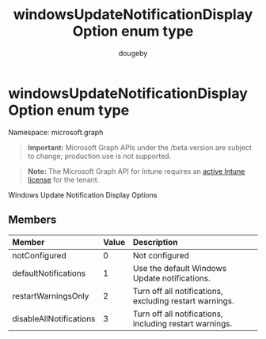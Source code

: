﻿---
title: "windowsUpdateNotificationDisplayOption enum type"
description: "Windows Update Notification Display Options"
author: "dougeby"
localization_priority: Normal
ms.prod: "intune"
doc_type: enumPageType
---

# windowsUpdateNotificationDisplayOption enum type

Namespace: microsoft.graph

> **Important:** Microsoft Graph APIs under the /beta version are subject to change; production use is not supported.

> **Note:** The Microsoft Graph API for Intune requires an [active Intune license](https://go.microsoft.com/fwlink/?linkid=839381) for the tenant.

Windows Update Notification Display Options

## Members

| Member                  | Value | Description                                             |
| :---------------------- | :---- | :------------------------------------------------------ |
| notConfigured           | 0     | Not configured                                          |
| defaultNotifications    | 1     | Use the default Windows Update notifications.           |
| restartWarningsOnly     | 2     | Turn off all notifications, excluding restart warnings. |
| disableAllNotifications | 3     | Turn off all notifications, including restart warnings. |
